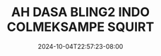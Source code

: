 --- 
title: "AH DASA BLING2 INDO COLMEKSAMPE SQUIRT"
description: "  bokeh AH DASA BLING2 INDO COLMEKSAMPE SQUIRT simontox video full new"
date: 2024-10-04T22:57:23-08:00
file_code: "p2lzpq48nls1"
draft: false
cover: "pa9qzor3q3mjpano.jpg"
tags: ["DASA", "INDO", "COLMEKSAMPE", "SQUIRT", "bokep-indo", "bokep-viral", "bokep-ig"]
length: 82
fld_id: "1482911"
foldername: "Ahh dasa  labilasa update"
categories: ["Ahh dasa  labilasa update"]
views: 1
---